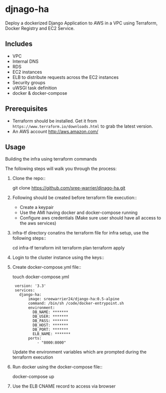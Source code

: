 # djnago-ha

Deploy a dockerized Django Application to AWS in a VPC using Terraform, Docker Registry and EC2 Service.


Includes
--------

* VPC
* Internal DNS
* RDS
* EC2 instances
* ELB to distribute requests across the EC2 instances
* Security groups
* uWSGI task definition
* docker & docker-compose


Prerequisites
-------------

* Terraform should be installed. Get it from `https://www.terraform.io/downloads.html` to grab the latest version.
* An AWS account http://aws.amazon.com/

Usage
-----

Building the infra using terraform commands

The following steps will walk you through the process:

1. Clone the repo::

      git clone https://github.com/sree-warrier/djnago-ha.git

2. Following should be created before terraform file execution::

    - Create a keypair
    - Use the AMI having docker and docker-compose running
    - Configure aws credentials (Make sure user should have all access to the aws services)

3. infra-tf directory conatins the terraform file for infra setup, use the following steps::

      cd infra-tf
      terraform init
      terraform plan
      terraform apply

4. Login to the cluster instance using the keys::

5. Create docker-compose.yml file::

    touch docker-compose.yml

        version: '3.3'
        services:
          django-ha:
              image: sreewarrier24/django-ha:0.5-alpine
              command: /bin/sh /code/docker-entrypoint.sh
              environment:
                DB_NAME: *******
                DB_USER: *******
                DB_PASS: *******
                DB_HOST: *******
                DB_PORT: *******
                ELB_NAME: *******
              ports:
                  - "8000:8000"

   Update the environment variables which are prompted during the terraform execution

6. Run docker using the docker-compose file::

      docker-compose up

7. Use the ELB CNAME record to access via browser